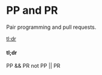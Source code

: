 # PP and PR

Pair programming and pull requests.

[tl;dr](#tl;dr)

####

#### tl;dr

PP && PR not PP || PR
